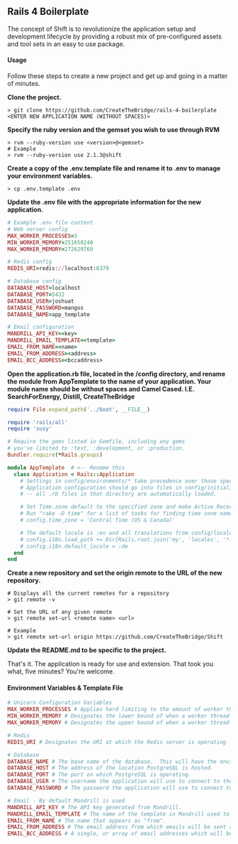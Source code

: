 ## Rails 4 Boilerplate

The concept of Shift is to revolutionize the application setup and development lifecycle by providing a robust mix of pre-configured assets and tool sets in an easy to use package.

#### Usage

Follow these steps to create a new project and get up and going in a matter of minutes.

**Clone the project.**
```
> git clone https://github.com/CreateTheBridge/rails-4-boilerplate <ENTER NEW APPLICATION NAME (WITHOUT SPACES)>
```
**Specify the ruby version and the gemset you wish to use through RVM**
```
> rvm --ruby-version use <version>@<gemset>
# Example
> rvm --ruby-version use 2.1.3@shift
```
**Create a copy of the .env.template file and rename it to .env to manage your environment variables.**
```
> cp .env.template .env
```
**Update the .env file with the appropriate information for the new application.**
```ruby
# Example .env file content
# Web server config
MAX_WORKER_PROCESSES=3
MIN_WORKER_MEMORY=251658240
MAX_WORKER_MEMORY=272629760

# Redis config
REDIS_URI=redis://localhost:6379

# Database config
DATABASE_HOST=localhost
DATABASE_PORT=5432
DATABASE_USER=joshuat
DATABASE_PASSWORD=mangos
DATABASE_NAME=app_template

# Email configuration
MANDRILL_API_KEY=<key>
MANDRILL_EMAIL_TEMPLATE=<template>
EMAIL_FROM_NAME=<name>
EMAIL_FROM_ADDRESS=<address>
EMAIL_BCC_ADDRESS=<bccaddress>
```

**Open the application.rb file, located in the /config directory, and rename the module from AppTemplate to the name of your application. Your module name should be without spaces and Camel Cased.  I.E. SearchForEnergy, Distill, CreateTheBridge**
```ruby
require File.expand_path('../boot', __FILE__)

require 'rails/all'
require 'susy'

# Require the gems listed in Gemfile, including any gems
# you've limited to :test, :development, or :production.
Bundler.require(*Rails.groups)

module AppTemplate  # <-- Rename this
  class Application < Rails::Application
    # Settings in config/environments/* take precedence over those specified here.
    # Application configuration should go into files in config/initializers
    # -- all .rb files in that directory are automatically loaded.

    # Set Time.zone default to the specified zone and make Active Record auto-convert to this zone.
    # Run "rake -D time" for a list of tasks for finding time zone names. Default is UTC.
    # config.time_zone = 'Central Time (US & Canada)'

    # The default locale is :en and all translations from config/locales/*.rb,yml are auto loaded.
    # config.i18n.load_path += Dir[Rails.root.join('my', 'locales', '*.{rb,yml}').to_s]
    # config.i18n.default_locale = :de
  end
end
```

**Create a new repository and set the origin remote to the URL of the new repository.**
```
# Displays all the current remotes for a repository
> git remote -v  

# Set the URL of any given remote
> git remote set-url <remote name> <url>

# Example
> git remote set-url origin https://github.com/CreateTheBridge/Shift
```

**Update the README.md to be specific to the project.**

That's it. The application is ready for use and extension.  That took you what, five minutes?  You're welcome.

#### Environment Variables & Template File

```ruby
# Unicorn Configuration Variables
MAX_WORKER_PROCESSES # Applies hard limiting to the amount of worker threads allowed to be spawned by Unicorn.
MIN_WORKER_MEMORY # Designates the lower bound of when a worker thread is eligible for reaping.
MAX_WORKER_MEMORY # Designates the upper bound of when a worker thread is eligible for reaping.

# Redis
REDIS_URI # Designates the URI at which the Redis server is operating

# Database
DATABASE_NAME # The base name of the database.  This will have the environment appended to the end.
DATABASE_HOST # The address of the location PostgreSQL is hosted.
DATABASE_PORT # The port on which PostgreSQL is operating.
DATABASE_USER # The username the application will use to connect to the database.
DATABASE_PASSWORD # The password the application will use to connect to the database

# Email - By default Mandrill is used
MANDRILL_API_KEY # The API key generated from Mandrill.
MANDRILL_EMAIL_TEMPLATE # The name of the template in Mandrill used to send emails.
EMAIL_FROM_NAME # The name that appears as "from".
EMAIL_FROM_ADDRESS # The email address from which emails will be sent and replied to.
EMAIL_BCC_ADDRESS # A single, or array of email addresses which will be blind copied on all transactions.
```
